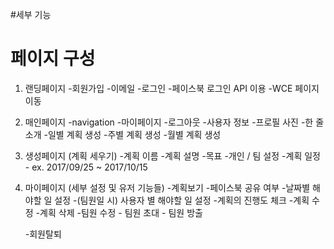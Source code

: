 #세부 기능

<h1>페이지 구성</h1>

1. 랜딩페이지
    -회원가입
        -이메일
    -로그인
        -페이스북 로그인 API 이용
    -WCE 페이지 이동


2. 매인페이지
    -navigation
        -마이페이지
        -로그아웃
    -사용자 정보
        -프로필 사진
        -한 줄 소개
    -일별 계획 생성
    -주별 계획 생성
    -월별 계획 생성


3. 생성페이지 (계획 세우기)
    -계획 이름
    -계획 설명
    -목표
    -개인 / 팀 설정
    -계획 일정
        - ex. 2017/09/25 ~ 2017/10/15


4. 마이페이지 (세부 설정 및 유저 기능들)
    -계획보기
        -페이스북 공유 여부
        -날짜별 해야할 일 설정
        -(팀원일 시) 사용자 별 해야할 일 설정
        -계획의 진행도 체크
        -계획 수정
        -계획 삭제
        -팀원 수정
            - 팀원 초대
            - 팀원 방출

    -회원탈퇴